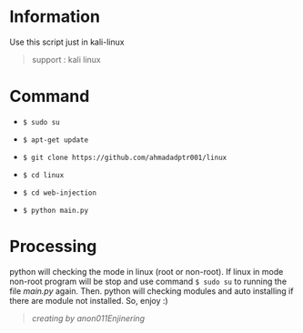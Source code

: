 # Information
Use this script just in kali-linux
> support : kali linux


# Command
- `$ sudo su`

- `$ apt-get update`

- `$ git clone https://github.com/ahmadadptr001/linux`

- `$ cd linux`

- `$ cd web-injection`

- `$ python main.py`


# Processing
  python will checking the mode in linux (root or non-root). If linux in mode non-root program will be
stop and use command `$ sudo su` to running the file _main.py_ again. Then. python will checking modules
and auto installing if there are module not installed. So, enjoy :)


> *_creating by anon011Enjinering_*
